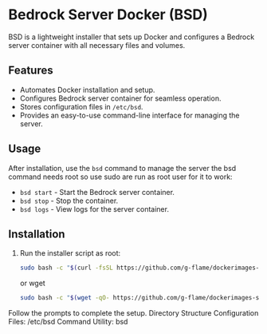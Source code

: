 # Bedrock Server Docker (BSD)

BSD is a lightweight installer that sets up Docker and configures a Bedrock server container with all necessary files and volumes.

## Features

- Automates Docker installation and setup.
- Configures Bedrock server container for seamless operation.
- Stores configuration files in `/etc/bsd`.
- Provides an easy-to-use command-line interface for managing the server.

## Usage

After installation, use the `bsd` command to manage the server the bsd command needs root so use sudo are run as root user for it to work:

- `bsd start` - Start the Bedrock server container.
- `bsd stop` - Stop the container.
- `bsd logs` - View logs for the server container.

## Installation

1. Run the installer script as root:

   ```bash
   sudo bash -c "$(curl -fsSL https://github.com/g-flame/dockerimages-skyport/raw/refs/heads/main/assets/other/bedrock-server/bsd-installer.sh)"
   ```

   or wget

   ```bash
   sudo bash -c "$(wget -qO- https://github.com/g-flame/dockerimages-skyport/raw/refs/heads/main/assets/other/bedrock-server/bsd-installer.sh)"

   ```

Follow the prompts to complete the setup.
Directory Structure
Configuration Files: /etc/bsd
Command Utility: bsd
